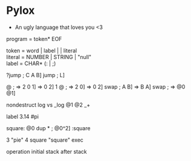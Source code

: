 # Pylox

- An ugly language that loves you <3

program = token* EOF

token   = word | label | | literal  
literal = NUMBER | STRING | "null"  
label   = CHAR* (: | ;)  

?jump ; C A B]
jump ; L]


@ ; => 2 0 1] => 0 2]
1 @ ; => 2 0] => 0 2]
swap ; A B] => B A]
swap ; => @0 @1]

nondestruct
log vs _log
@1 @2 _+

label
3.14 #pi

square: 
@0 dup *
; @0^2]
:square

3 "pie" 4 square "square" exec

operation
  initial stack
  after stack